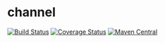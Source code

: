 # channel

[![Build Status](https://travis-ci.org/ryan-williams/channel.svg?branch=master)](https://travis-ci.org/ryan-williams/channel)
[![Coverage Status](https://coveralls.io/repos/github/ryan-williams/channel/badge.svg?branch=master)](https://coveralls.io/github/ryan-williams/channel?branch=master)
[![Maven Central](https://img.shields.io/maven-central/v/org.hammerlab/channel_2.11.svg?maxAge=600)](http://search.maven.org/#search%7Cga%7C1%7Corg.hammerlab%20channel)

